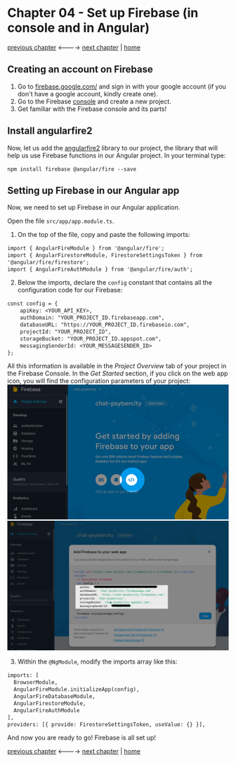 # Chapter 04 - Set up Firebase (in console and in Angular)

[previous chapter](Chapter_03.md) <----> [next chapter](Chapter_05.md) | [home](README.md)

## Creating an account on Firebase

1. Go to [firebase.google.com/](https://firebase.google.com/) and sign in with your
google account (if you don't have a google account, kindly create one).
2. Go to the Firebase [console](https://console.firebase.google.com/) and
create a new project.
3. Get familiar with the Firebase console and its parts!

## Install angularfire2

Now, let us add the [angularfire2](https://github.com/angular/angularfire2) library
to our project, the library that will help
us use Firebase functions in our Angular project.
In your terminal type:
```
npm install firebase @angular/fire --save
```

## Setting up Firebase in our Angular app

Now, we need to set up Firebase in our Angular application.

Open the file `src/app/app.module.ts`.

1. On the top of the file, copy and paste the following imports:
```
import { AngularFireModule } from '@angular/fire';
import { AngularFirestoreModule, FirestoreSettingsToken } from '@angular/fire/firestore';
import { AngularFireAuthModule } from '@angular/fire/auth';
```

2. Below the imports, declare the `config` constant that contains all the configuration
code for our Firebase:

```
const config = {
    apiKey: <YOUR_API_KEY>,
    authDomain: "YOUR_PROJECT_ID.firebaseapp.com",
    databaseURL: "https://YOUR_PROJECT_ID.firebaseio.com",
    projectId: "YOUR_PROJECT_ID",
    storageBucket: "YOUR_PROJECT_ID.appspot.com",
    messagingSenderId: <YOUR_MESSAGESENDER_ID>
};
```

All this information is available in the *Project Overview* tab of your project
in the Firebase Console.
In the *Get Started* section, if you click on the web app icon, you will find the
configuration parameters of your project:
![Web Icon on Console](img/fbconsole1.png)
![Config Parameters](img/fbconsole2.png)

3. Within the `@NgModule`, modify the imports array like this:
```
imports: [
  BrowserModule,
  AngularFireModule.initializeApp(config),
  AngularFireDatabaseModule,
  AngularFirestoreModule,
  AngularFireAuthModule
],
providers: [{ provide: FirestoreSettingsToken, useValue: {} }],
```


And now you are ready to go!
Firebase is all set up!

[previous chapter](Chapter_03.md) <----> [next chapter](Chapter_05.md) | [home](README.md)
